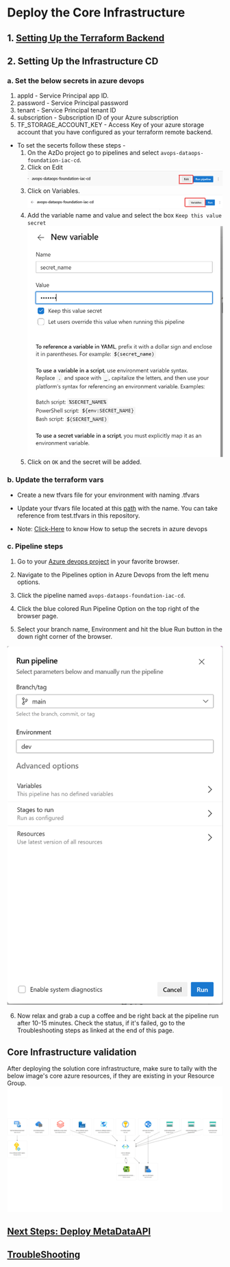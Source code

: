 # Deploy the Core Infrastructure

## 1. [Setting Up the Terraform Backend](../../../core-infrastructure/terraform/root/README.md)

## 2. Setting Up the Infrastructure CD

### a. Set the below secrets in azure devops
1. appId - Service Principal app ID.
2. password - Service Principal password
3. tenant - Service Principal tenant ID
4. subscription - Subscription ID of your Azure subscription
5. TF_STORAGE_ACCOUNT_KEY - Access Key of your azure storage account that you have configured as your terraform remote backend.

- To set the secerts follow these steps - 
    1. On the AzDo project go to pipelines and select `avops-dataops-foundation-iac-cd`. 
    1. Click on Edit 
    ![edit_pipeline](./../../../core-infrastructure/.pipelines/images/edit_pipeline.png)
    1. Click on Variables. 
    ![pipeline_variable](./../../../core-infrastructure/.pipelines/images/variables.png)
    1. Add the variable name and value and select the box `Keep this value secret`
    ![add_seceret](./../../../core-infrastructure/.pipelines/images/add_seceret.png)
    1. Click on `OK` and the secret will be added. 

### b. Update the terraform vars
* Create a new tfvars file for your environment with naming <env>.tfvars
* Update your tfvars file located at this [path](../../../core-infrastructure/terraform/root/) with the <env> name. You can take reference from test.tfvars in this repository.

* Note: [Click-Here](https://learn.microsoft.com/en-us/azure/devops/pipelines/process/set-secret-variables?view=azure-devops&tabs=yaml%2Cbash) to know How to setup the secrets in azure devops

### c. Pipeline steps

1. Go to your [Azure devops project](https://dev.azure.com/chrysalis-innersource/Mobility%20Service%20Line) in your favorite browser.

2. Navigate to the Pipelines option in Azure Devops from the left menu options.

3. Click the pipeline named `avops-dataops-foundation-iac-cd`.

4. Click the blue colored Run Pipeline Option on the top right of the browser page.

5. Select your branch name, Environment and hit the blue Run button in the down right corner of the browser.

![iac-cd](./../../../core-infrastructure/.pipelines/images/infra-cd.png)

6. Now relax and grab a cup a coffee and be right back at the pipeline run after 10-15 minutes. Check the status, if it's failed, go to the Troubleshooting steps as linked at the end of this page.

## Core Infrastructure validation
After deploying the solution core infrastructure, make sure to tally with the below image's core azure resources,  if they are existing in your Resource Group.
![azure-resource-viz](../../images/azure-resource-viz.png)

## [Next Steps: Deploy MetaDataAPI](../MetaDataAPI/MetaDataAPIDeploy.md)

## [TroubleShooting](TroubleShooting.md)